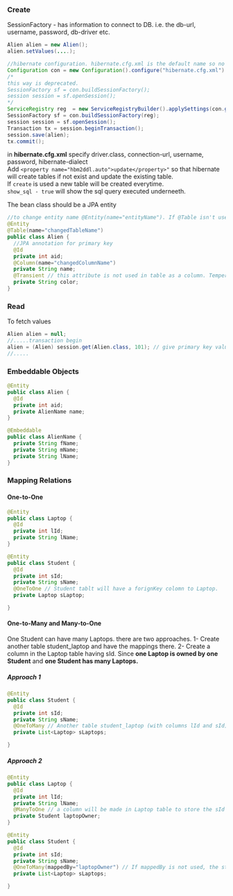 ### Create
SessionFactory - has information to connect to DB. i.e. the db-url, username, password, db-driver etc.  
```java
Alien alien = new Alien();
alien.setValues(....);

//hibernate configuration. hibernate.cfg.xml is the default name so no need to specify it. 
Configuration con = new Configuration().configure("hibernate.cfg.xml").addAnnotatedClass(Alien.class);
/*
this way is deprecated.
SessionFactory sf = con.buildSessionFactory();
session session = sf.openSession();
*/
ServiceRegistry reg  = new ServiceRegistryBuilder().applySettings(con.getProperties()).buildServiceRegistry();
SessionFactory sf = con.buildSessionFactory(reg);
session session = sf.openSession();
Transaction tx = session.beginTransaction();
session.save(alien);
tx.commit();
```
in **hibernate.cfg.xml** specify driver.class, connection-url, username, password, hibernate-dialect  
Add ```<property name="hbm2ddl.auto">update</property>"``` so that hibernate will create tables if not exist and update the existing table.  
If ```create``` is used a new table will be created everytime.   
```show_sql - true``` will show the sql query executed underneeth.  

The bean class should be a JPA entity

```java
//to change entity name @Entity(name="entityName"). If @Table isn't used entityName is assigned to tableName
@Entity
@Table(name="changedTableName")
public class Alien {
  //JPA annotation for primary key 
  @Id
  private int aid;
  @Column(name="changedColumnName")
  private String name;
  @Transient // this attribute is not used in table as a column. Temperory data.
  private String color;
}
```

### Read

To fetch values
```java
Alien alien = null;
//.....transaction begin
alien = (Alien) session.get(Alien.class, 101); // give primary key value
//.....
```

###  Embeddable Objects
```java
@Entity
public class Alien {
  @Id
  private int aid;
  private AlienName name;
}

@Embeddable
public class AlienName {
  private String fName;
  private String mName;
  private String lName;
}
```

### Mapping Relations
#### One-to-One
```java
@Entity
public class Laptop {
  @Id
  private int lId;
  private String lName;
}

@Entity
public class Student {
  @Id
  private int sId;
  private String sName;
  @OneToOne // Student tablt will have a forignKey colomn to Laptop.
  private Laptop sLaptop;

}
```

#### One-to-Many and Many-to-One
One Student can have many Laptops. there are two approaches. 
1- Create another table student_laptop and have the mappings there.
2- Create a column in the Laptop table having sId. Since **one Laptop is owned by one Student** and **one Student has many Laptops.**
##### Approach 1
```java
@Entity
public class Student {
  @Id
  private int sId;
  private String sName;
  @OneToMany // Another table student_laptop (with columns lId and sId) will be created.
  private List<Laptop> sLaptops;

}
```
##### Approach 2
```java
@Entity
public class Laptop {
  @Id
  private int lId;
  private String lName;
  @ManyToOne // a column will be made in Laptop table to store the sId of the Studends who are the laptop owners
  private Student laptopOwner;
}

@Entity
public class Student {
  @Id
  private int sId;
  private String sName;
  @OneToMany(mappedBy="laptopOwner") // If mappedBy is not used, the student_laptop table will be made by hibernate. So do this to prevent that.
  private List<Laptop> sLaptops;

}
```


